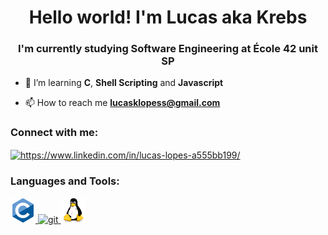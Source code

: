 <h1 align="center">Hello world! I'm Lucas aka Krebs</h1>
<h3 align="center">I'm currently studying Software Engineering at École 42 unit SP</h3>

- 🌱 I’m learning **C**, **Shell Scripting** and **Javascript**

- 📫 How to reach me **lucasklopess@gmail.com**

<h3 align="left">Connect with me:</h3>
<p align="left">
<a href="https://linkedin.com/in/lucas-lopes-a555bb199/" target="blank"><img align="center" src="https://raw.githubusercontent.com/rahuldkjain/github-profile-readme-generator/master/src/images/icons/Social/linked-in-alt.svg" alt="https://www.linkedin.com/in/lucas-lopes-a555bb199/" height="30" width="40" /></a>
</p>

<h3 align="left">Languages and Tools:</h3>
<p align="left"> <a href="https://www.cprogramming.com/" target="_blank"> <img src="https://raw.githubusercontent.com/devicons/devicon/master/icons/c/c-original.svg" alt="c" width="40" height="40"/> </a> <a href="https://git-scm.com/" target="_blank"> <img src="https://www.vectorlogo.zone/logos/git-scm/git-scm-icon.svg" alt="git" width="40" height="40"/> </a> <a href="https://www.linux.org/" target="_blank"> <img src="https://raw.githubusercontent.com/devicons/devicon/master/icons/linux/linux-original.svg" alt="linux" width="40" height="40"/> </a> </p>

